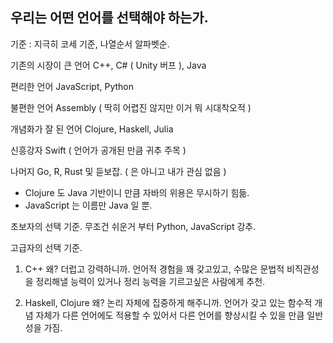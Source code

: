 ## 우리는 어떤 언어를 선택해야 하는가.

기준 : 지극히 코세 기준, 나열순서 알파벳순.

기존의 시장이 큰 언어
C++, C# ( Unity 버프 ), Java

편리한 언어
JavaScript, Python

불편한 언어
Assembly ( 딱히 어렵진 않지만 이거 뭐 시대착오적 )

개념화가 잘 된 언어
Clojure, Haskell, Julia

신흥강자
Swift ( 언어가 공개된 만큼 귀추 주목 )

나머지
Go, R, Rust 및 듣보잡. ( 은 아니고 내가 관심 없음 )

* Clojure 도 Java 기반이니 만큼 자바의 위용은 무시하기 힘듦.
* JavaScript 는 이름만 Java 일 뿐.

초보자의 선택 기준.
무조건 쉬운거 부터 Python, JavaScript 강추.

고급자의 선택 기준.
1.  C++
    왜? 더럽고 강력하니까.
    언어적 경험을 꽤 갖고있고, 수많은 문법적 비직관성을 정리해낼 능력이 있거나
    정리 능력을 기르고싶은 사람에게 추천.

2.  Haskell, Clojure
    왜? 논리 자체에 집중하게 해주니까.
    언어가 갖고 있는 함수적 개념 자체가 다른 언어에도 적용할 수 있어서
    다른 언어를 향상시킬 수 있을 만큼 일반성을 가짐.
